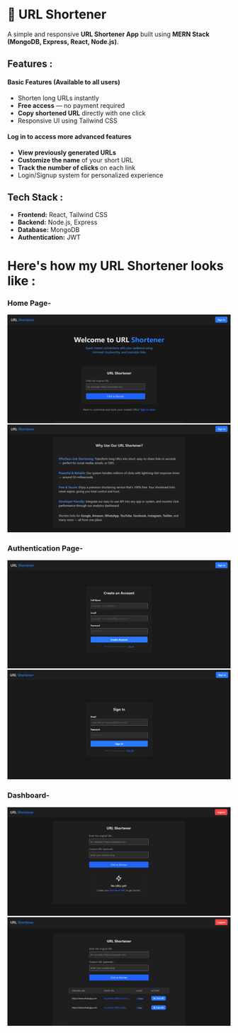 

# 🔗 URL Shortener

A simple and responsive **URL Shortener App** built using **MERN Stack (MongoDB, Express, React, Node.js)**.



## Features :

#### Basic Features (Available to all users)
- Shorten long URLs instantly  
- **Free access** — no payment required  
- **Copy shortened URL** directly with one click   
- Responsive UI using Tailwind CSS  

#### Log in to access more advanced features
- **View previously generated URLs**  
- **Customize the name** of your short URL  
- **Track the number of clicks** on each link  
- Login/Signup system for personalized experience 


##  Tech Stack :

- **Frontend:** React, Tailwind CSS  
- **Backend:** Node.js, Express  
- **Database:** MongoDB  
- **Authentication:** JWT  


# Here's how my URL Shortener looks like :

### Home Page-
![Homepage](./images/homepage1.png)
![Homepage](./images/homepage2.png)

### Authentication Page-
![Signuppage](./images/signup.png)
![Signinpage](./images/signin.png)

### Dashboard-
![Dashboardpage](./images/dashboard1.png)
![Dashboardpage](./images/dashboard2.png)
